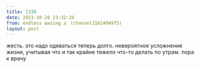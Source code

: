 ```yaml
---
title: 1338
date: 2023-10-28 23:32:26
from: endless шизing ⍼ (channel1162404975)
layout: post
---
```


жесть. это надо одеваться теперь долго. невероятное усложнение жизни, учитывая что и так крайне тяжело что-то делать по утрам. 
пора к врачу
